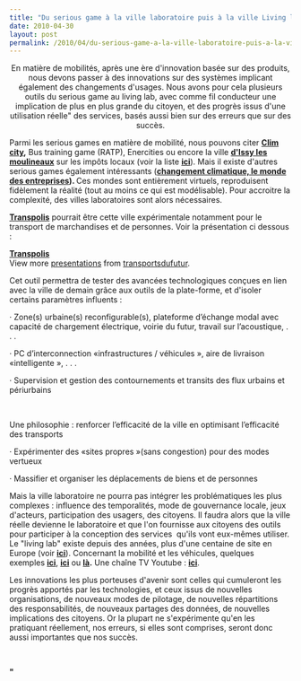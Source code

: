 ```yaml
---
title: "Du serious game à la ville laboratoire puis à la ville Living lab\"\""
date: 2010-04-30
layout: post
permalink: /2010/04/du-serious-game-a-la-ville-laboratoire-puis-a-la-ville-living-lab.html
---
```


<p style="text-align: center">En matière de mobilités, après une ère d'innovation basée sur des produits, nous devons passer à des innovations sur des systèmes implicant également des changements d'usages. Nous avons pour cela plusieurs outils du serious game au living lab, avec comme fil conducteur une implication de plus en plus grande du citoyen, et des progrès issus d'une utilisation réelle" des services, basés aussi bien sur des erreurs que sur des succès. </p> <p>Parmi les serious games en matière de mobilité, nous pouvons citer <a href=""http://climcity.cap-sciences.net/"" target=""_blank""><strong>Clim city</strong></a><strong>,</strong> Bus training game (RATP), Enercities ou encore la ville <strong><a href=""http://www.issy.com/index.php/fr/citoyens/finances_locales/issy_une_ville_qui_compte/issy_lance_un_serious_game_sur_les_impots_locaux"" target=""_blank"">d'Issy les moulineaux</a></strong> sur les impôts locaux (voir la liste <strong><a href=""http://www.e-virtuoses.net/detail_atelier8.php"" target=""_blank"">ici</a></strong>). Mais il existe d'autres serious games également intéressants (<a href=""http://www.e-virtuoses.net/detail_atelier9.php"" target=""_blank""><strong>changement climatique, le monde des entreprises</strong></a><strong>). </strong>Ces mondes sont entièrement virtuels, reproduisent fidèlement la réalité (tout au moins ce qui est modélisable). Pour accroitre la complexité, des villes laboratoires sont alors nécessaires. </p> <p> </p>  <!--more-->  <p><strong><a href=""http://www.lutb.fr/Animation.408.0.html"" target=""_blank"">Transpolis</a></strong> pourrait être cette ville expérimentale notamment pour le transport de marchandises et de personnes. Voir la présentation ci dessous :</p> <div id=""__ss_3920243""><strong><a href=""http://www.slideshare.net/transportsdufutur/transpolis-3920243"" title=""Transpolis"">Transpolis</a></strong>   <div>View more <a href=""http://www.slideshare.net/"">presentations</a> from <a href=""http://www.slideshare.net/transportsdufutur"">transportsdufutur</a>.</div></div><span><span> <p align=""justify"" class=""MsoNormal""><span>Cet outil permettra de tester des avancées technologiques conçues en lien avec la ville de demain grâce aux outils de la plate-forme, et d'isoler certains paramètres influents :</span></p></span></span> <p style=""text-align: justify""><span><span>·<span> </span></span></span><span dir=""ltr""><span>Zone(s) urbaine(s) reconfigurable(s), plateforme d’échange modal avec capacité de chargement électrique, voirie du futur, travail sur l’acoustique, . . .</span></span></p> <p align=""justify"" class=""MsoNormal""><span><span>·<span> </span></span></span><span dir=""ltr""><span>PC d’interconnection «infrastructures / véhicules », aire de livraison «intelligente », . . .</span></span></p> <p align=""justify"" class=""MsoNormal""><span><span>·<span> </span></span></span><span dir=""ltr""><span>Supervision et gestion des contournements et transits des flux urbains et périurbains</span></span></p> <p align=""justify"" class=""MsoNormal""><span></span> </p> <p align=""justify"" class=""MsoNormal""><span>Une philosophie : renforcer l’efficacité de la ville en optimisant l’efficacité des transports</span></p> <p align=""justify"" class=""MsoNormal""><span><span>·<span> </span></span></span><span dir=""ltr""><span>Expérimenter des «sites propres »(sans congestion) pour des modes vertueux</span></span></p> <p align=""justify"" class=""MsoNormal""><span><span>·<span> </span></span></span><span dir=""ltr""><span>Massifier et organiser les déplacements de biens et de personnes</span></span></p> <p>Mais la ville laboratoire ne pourra pas intégrer les problématiques les plus complexes : influence des temporalités, mode de gouvernance locale, jeux d'acteurs, participation des usagers, des citoyens. Il faudra alors que la ville réelle devienne le laboratoire et que l'on fournisse aux citoyens des outils pour participer à la conception des services  qu'ils vont eux-mêmes utiliser. Le "living lab" existe depuis des années, plus d'une centaine de site en Europe (voir <strong><a href=""http://www.openlivinglabs.eu/"" target=""_blank"">ici</a></strong>). Concernant la mobilité et les véhicules, quelques exemples <strong><a href=""http://www.viktoria.se/node/5850"" target=""_blank"">ici</a></strong>, <strong><a href=""http://www.livinglabs-global.com/"" target=""_blank"">ici</a></strong> ou <a href=""http://www.livinglabs-global.com/showcase/showcase/392/bringbuddy.aspx"" target=""_blank""><strong>là</strong></a><strong>.</strong> Une chaîne TV Youtube : <strong><a href=""http://www.youtube.com/user/livinglabsglobal"" target=""_blank"">ici</a></strong>.</p> <p>Les innovations les plus porteuses d'avenir sont celles qui cumuleront les progrès apportés par les technologies, et ceux issus de nouvelles organisations, de nouveaux modes de pilotage, de nouvelles répartitions des responsabilités, de nouveaux partages des données, de nouvelles implications des citoyens. Or la plupart ne s'expérimente qu'en les pratiquant réellement, nos erreurs, si elles sont comprises, seront donc aussi importantes que nos succès.</p> <p><strong> </p>"
